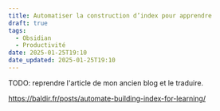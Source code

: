 ```yaml
---
title: Automatiser la construction d’index pour apprendre
draft: true
tags:
  - Obsidian
  - Productivité
date: 2025-01-25T19:10
date_updated: 2025-01-25T19:10
---
```


TODO: reprendre l'article de mon ancien blog et le traduire.

https://baldir.fr/posts/automate-building-index-for-learning/


